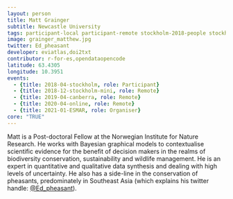 ```yaml
---
layout: person
title: Matt Grainger
subtitle: Newcastle University
tags: participant-local participant-remote stockholm-2018-people stockholm-mini-2018-people canberra-2019-people stockholm-2018-local stockholm-mini-2018-remote canberra-2019-remote online-2020-people online-2020-remote ESMAR-2021-organiser ESMAR-2021-people
image: grainger_matthew.jpg
twitter: Ed_pheasant
developer: eviatlas,doi2txt
contributor: r-for-es,opendataopencode
latitude: 63.4305
longitude: 10.3951
events:
  - {title: 2018-04-stockholm, role: Participant}
  - {title: 2018-12-stockholm-mini, role: Remote}
  - {title: 2019-04-canberra, role: Remote}
  - {title: 2020-04-online, role: Remote}
  - {title: 2021-01-ESMAR, role: Organiser}
core: "TRUE"
---
```

Matt is a Post-doctoral Fellow at the Norwegian Institute for Nature Research. He works with Bayesian graphical models to contextualise scientific evidence for the benefit of decision makers in the realms of biodiversity conservation, sustainability and wildlife management. He is an expert in quantitative and qualitative data synthesis and dealing with high levels of uncertainty. He also has a side-line in the conservation of pheasants, predominately in Southeast Asia (which explains his twitter handle: <a href="https://twitter.com/Ed_pheasant" title="Twitter" target="_blank" rel="noopener">@Ed_pheasant</a>).